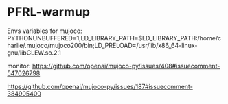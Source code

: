 # PFRL-warmup

Envs variables for mujoco: PYTHONUNBUFFERED=1;LD_LIBRARY_PATH=$LD_LIBRARY_PATH:/home/charlie/.mujoco/mujoco200/bin;LD_PRELOAD=/usr/lib/x86_64-linux-gnu/libGLEW.so.2.1

monitor:
https://github.com/openai/mujoco-py/issues/408#issuecomment-547026798

https://github.com/openai/mujoco-py/issues/187#issuecomment-384905400